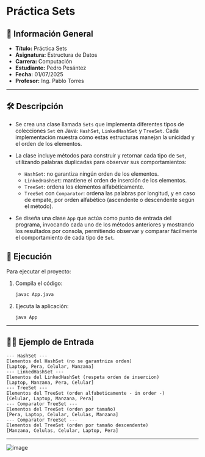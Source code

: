 
# Práctica Sets

## 📌 Información General

- **Título:** Práctica Sets
- **Asignatura:** Estructura de Datos
- **Carrera:** Computación
- **Estudiante:** Pedro Pesántez
- **Fecha:** 01/07/2025
- **Profesor:** Ing. Pablo Torres

---

## 🛠️ Descripción

- Se crea una clase llamada `Sets` que implementa diferentes tipos de colecciones `Set` en Java: `HashSet`, `LinkedHashSet` y `TreeSet`. Cada implementación muestra cómo estas estructuras manejan la unicidad y el orden de los elementos.

- La clase incluye métodos para construir y retornar cada tipo de `Set`, utilizando palabras duplicadas para observar sus comportamientos:
  - `HashSet`: no garantiza ningún orden de los elementos.
  - `LinkedHashSet`: mantiene el orden de inserción de los elementos.
  - `TreeSet`: ordena los elementos alfabéticamente.
  - `TreeSet` con `Comparator`: ordena las palabras por longitud, y en caso de empate, por orden alfabético (ascendente o descendente según el método).

- Se diseña una clase `App` que actúa como punto de entrada del programa, invocando cada uno de los métodos anteriores y mostrando los resultados por consola, permitiendo observar y comparar fácilmente el comportamiento de cada tipo de `Set`.


## 🚀 Ejecución

Para ejecutar el proyecto:

1. Compila el código:
    ```bash
    javac App.java
    ```
2. Ejecuta la aplicación:
    ```bash
    java App
    ```

---

## 🧑‍💻 Ejemplo de Entrada

```plaintext
--- HashSet ---
Elementos del HashSet (no se garantniza orden)
[Laptop, Pera, Celular, Manzana]
--- LinkedHashSet ---
Elementos del LinkedHashSet (respeta orden de insercion)
[Laptop, Manzana, Pera, Celular]
--- TreeSet ---
Elementos del TreeSet (orden alfabeticamente - in order -)
[Celular, Laptop, Manzana, Pera]
--- Comparator TreeSet ---
Elementos del TreeSet (orden por tamaño)
[Pera, Laptop, Celular, Celulas, Manzana]
--- Comparator TreeSet ---
Elementos del TreeSet (orden por tamaño descendente)
[Manzana, Celulas, Celular, Laptop, Pera]
```

---
![image](https://github.com/user-attachments/assets/ada768c6-2fe8-4a5c-94f8-0707393dc728)

